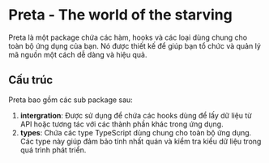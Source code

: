 # Preta - The world of the starving 

Preta là một package chứa các hàm, hooks và các loại dùng chung cho toàn bộ ứng dụng của bạn. Nó được thiết kế để giúp bạn tổ chức và quản lý mã nguồn một cách dễ dàng và hiệu quả.

## Cấu trúc 

Preta bao gồm các sub package sau:

1. **intergration**: Được sử dụng để chứa các hooks dùng để lấy dữ liệu từ API hoặc tương tác với các thành phần khác trong ứng dụng.
2. **types**: Chứa các type TypeScript dùng chung cho toàn bộ ứng dụng. Các type này giúp đảm bảo tính nhất quán và kiểm tra kiểu dữ liệu trong quá trình phát triển.